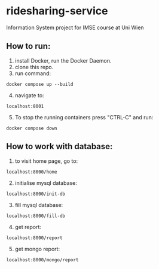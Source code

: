 # ridesharing-service
Information System project for IMSE course at Uni Wien

## How to run:

1. install Docker, run the Docker Daemon.
2. clone this repo.
3. run command:
```
docker compose up --build
```
4. navigate to:
```
localhost:8001
```
5. To stop the running containers press "CTRL-C" and run:
```
docker compose down
```

## How to work with database:
1. to visit home page, go to:
```
localhost:8000/home
```
2. initialise mysql database:
```
localhost:8000/init-db
```
3. fill mysql database:
```
localhost:8000/fill-db
```
4. get report:
```
localhost:8000/report
```
5. get mongo report:
```
localhost:8000/mongo/report
```

